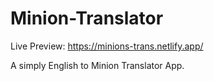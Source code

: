 # Minion-Translator

Live Preview: https://minions-trans.netlify.app/

A simply English to Minion Translator App.
